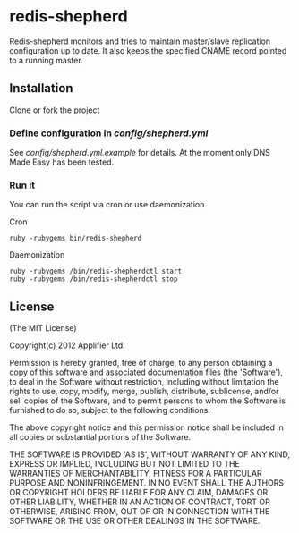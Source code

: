 # redis-shepherd
Redis-shepherd monitors and tries to maintain master/slave replication configuration up to date. It also keeps the specified CNAME record pointed to a running master.

## Installation
Clone or fork the project

### Define configuration in _config/shepherd.yml_
See _config/shepherd.yml.example_ for details. At the moment only DNS Made Easy has been tested. 

### Run it
You can run the script via cron or use daemonization

Cron

	ruby -rubygems bin/redis-shepherd

Daemonization

	ruby -rubygems /bin/redis-shepherdctl start
	ruby -rubygems /bin/redis-shepherdctl stop

## License
(The MIT License)

Copyright(c) 2012 Applifier Ltd.<br />

Permission is hereby granted, free of charge, to any person obtaining
a copy of this software and associated documentation files (the
'Software'), to deal in the Software without restriction, including
without limitation the rights to use, copy, modify, merge, publish,
distribute, sublicense, and/or sell copies of the Software, and to
permit persons to whom the Software is furnished to do so, subject to
the following conditions:

The above copyright notice and this permission notice shall be
included in all copies or substantial portions of the Software.

THE SOFTWARE IS PROVIDED 'AS IS', WITHOUT WARRANTY OF ANY KIND,
EXPRESS OR IMPLIED, INCLUDING BUT NOT LIMITED TO THE WARRANTIES OF
MERCHANTABILITY, FITNESS FOR A PARTICULAR PURPOSE AND NONINFRINGEMENT.
IN NO EVENT SHALL THE AUTHORS OR COPYRIGHT HOLDERS BE LIABLE FOR ANY
CLAIM, DAMAGES OR OTHER LIABILITY, WHETHER IN AN ACTION OF CONTRACT,
TORT OR OTHERWISE, ARISING FROM, OUT OF OR IN CONNECTION WITH THE
SOFTWARE OR THE USE OR OTHER DEALINGS IN THE SOFTWARE.

